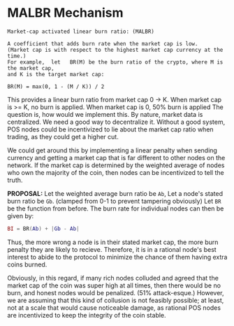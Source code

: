 

# MALBR Mechanism
```
Market-cap activated linear burn ratio: (MALBR)

A coefficient that adds burn rate when the market cap is low.
(Market cap is with respect to the highest market cap currency at the time.)
For example,  let   BR(M) be the burn ratio of the crypto, where M is the market cap,
and K is the target market cap:

BR(M) = max(0, 1 - (M / K)) / 2 
```


This provides a linear burn ratio from market cap 0 -> K.
When market cap is >= K, no burn is applied.
When market cap is 0, 50% burn is applied
The question is, how would we implement this. 
By nature, market data is centralized. We need a good way to decentralize it.
Without a good system, POS nodes could be incentivized to lie about the market cap ratio when trading, as they could get a higher cut. 


We could get around this by implementing a linear penalty when sending currency and getting a market cap that is far different to other nodes on the network.
If the market cap is determined by the weighted average of nodes who own the majority of the coin, then nodes can be incentivized to tell the truth. 


**PROPOSAL:**
Let the weighted average burn ratio be `Ab`, 
Let a node's stated burn ratio be `Gb`.  (clamped from 0-1 to prevent tampering obviously) 
Let `BR` be the function from before.
The burn rate for individual nodes can then be given by:
```lua
BI = BR(Ab) + |Gb - Ab|
```
Thus, the more wrong a node is in their stated market cap, the more burn penalty they are likely to recieve.
Therefore, it is in a rational node's best interest to abide to the protocol to minimize the chance of them having extra coins burned.

Obviously, in this regard, if many rich nodes colluded and agreed that the market cap of the coin was super high at all times, then there would be no burn, and honest nodes would be penalized.  (51% attack-esque.)
However, we are assuming that this kind of collusion is not feasibly possible; at least, not at a scale that would cause noticeable damage, as rational POS nodes are incentivized to keep the integrity of the coin stable.




